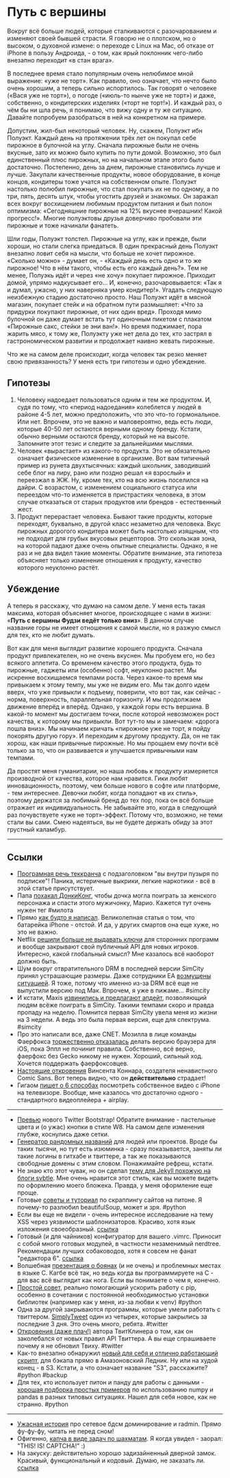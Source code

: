 # Путь с вершины

Вокруг всё больше людей, которые сталкиваются с разочарованием и изменяют своей бывшей страсти. Я говорю не о плотском, но о высоком, о духовной измене: о переходе с Linux на  Mac, об отказе от iPhone в пользу Андроида, - о том, как ярый поклонник чего-либо внезапно переходит «в стан врага».

В последнее время стало популярным очень нелюбимое мной выражение: «уже не торт». Как правило, оно означает, что нечто было очень хорошим, а теперь сильно испортилось. Так говорят о человеке («Вася уже не торт»), о погоде («июль-то нынче уже не торт») и даже, собственно, о кондитерских изделиях («торт не торт!»). И каждый раз, о чём бы ни шла речь, я понимаю, что вижу одну и ту же ситуацию. Давайте попробуем разобраться в ней на конкретном на примере.

Допустим, жил-был некоторый человек. Ну, скажем, Полуэкт ибн Полуэкт. Каждый день на протяжении трёх лет он покупал себе пирожное в булочной на углу. Сначала пирожные были не очень вкусные, зато их можно было купить по пути домой. Возможно, это был единственный плюс пирожных, но на начальном этапе этого было достаточно. Постепенно, день за днем, пирожные становились лучше и лучше. Закупали качественные продукты, новое оборудование, в конце концов, кондитеры тоже учатся на собственном опыте. Полуэкт настолько полюбил пирожные, что стал покупать их не по одному, а по три, пять, десять штук, чтобы угостить друзей и знакомых. Он заражал всех вокруг восхищением любимым продуктом питания и был полон оптимизма: «Сегодняшние пирожные на 12% вкуснее вчерашних! Какой прогресс!». Многие полуэктовы друзья доверчиво пробовали эти пирожные и тоже начинали фанатеть.

Шли годы, Полуэкт толстел. Пирожные на углу, как и прежде, были хороши, но стали слегка приедаться. В один прекрасный день Полуэкт внезапно ловит себя на мысли, что больше не хочет пирожное. «Сколько можно» - думает он, - «Каждый день есть одно и то же пирожное! Что в нём такого, чтобы есть его каждый день?». Тем не менее, Полуэкь идёт и через «не хочу» покупает пирожное. Приходит домой, упрямо надкусывает его… И, конечно, разочаровывается: «Так я и думал, ужасно, у них наверняка умер кондитер!». Угадать следующую неизбежную стадию достаточно просто. Наш Полуэкт идёт в мясной магазин, покупает стейк и на обратном пути размышляет: «Что за придурки покупают пирожные, от них один вред». Проходя мимо булочной он даже думает встать тут одиночным пикетом с плакатом «Пирожные сакс, стейки зе эни ван!». Но время поджимает, пора жарить мясо, к тому же, Полуэкту уже нет дела до тех, кто застрял в гастрономическом развитии и продолжает наивно жевать пирожные. 

Что же на самом деле происходит, когда человек так резко меняет свою привязанность? У меня есть три гипотезы и одно убеждение.

## Гипотезы

1. Человеку надоедает пользоваться одним и тем же продуктом. И, судя по тому, что «период надоедания» колеблется у людей в районе 4-5 лет, можно предположить, что это что-то гормональное. 
Или нет.
Впрочем, это не важно и маловероятно, ведь есть люди, которые 40-50 лет остаются верными одному бренду. Кстати, обычно верными остаются бренду, который не на высоте. Запомните этот тезис и следите за дальнейшими мыслями.
2. Человек «вырастает» из какого-то продукта. Это не обязательно означает физическое изменение в организме. Вот вам типичный пример из рунета двухтысячных: каждый школьник, заводивший себе блог на лиру, рано или поздно решал «я взрослый» и переезжал в ЖЖ. Ну, кроме тех, кто на всю жизнь поселился на дайри. С возрастом, с изменением социального статуса или переездом что-то изменяется в пристрастиях человека, в этом случае отказаться от старых продуктов или брендов - естественный жест.
3. Продукт перерастает человека. Бывают такие продукты, которые переходят, буквально, в другой класс незаметно для человека. Вкус пирожных дорогого кондитера может быть настолько изящным, что не подходит для грубых вкусовых рецепторов. Это скользкая зона, на которой падают даже очень опытные специалисты. Однако, я не раз и не два видел такие моменты. Обратите внимание, эта гипотеза объясняет только изменение отношения к продукту, качество которого неуклонно растёт.

## Убеждение

А теперь я расскажу, что думаю на самом деле. У меня есть такая максима, которая объясняет многое, происходящее с нами в жизни: «**Путь с вершины Фудзи ведёт только вниз**». В данном случае название горы не имеет отношения к самой мысли, но я разжую смысл для тех, кто не любит думать.

Вот как для меня выглядит развитие хорошего продукта. Сначала продукт привлекателен, но не очень вкуснен. Мы пробуем его, но без всякого аппетита. Со временем качество этого продукта, будь то пирожные, гаджеты или (особенно) софт, неуклонно растет. Мы искренне восхищаемся темпами роста. Через какое-то время мы привыкаем к этому темпу, мы уже не видим его. Мы так долго идем вверх, что уже привыкли к подъему, поверили, что вот так, как сейчас - норма, поверхность, параллельная горизонту. И мы продолжаем движение вперёд и вперёд. Однако, у каждой горы есть вершина. В какой-то момент мы достигаем точки, после которой невозможен рост качества, к которому мы привыкли. Вот тут-то мы и замечаем: «дорога пошла вниз». Мы начинаем кричать «пирожное уже не торт, я пойду покорять другую гору». И переходим к другому продукту. Да, он не так хорош, как наши привычные пирожные. Но мы прощаем ему почти всё только за то, что он развивается и улучшается привычными нам темпами.

Да простят меня гуманитарии, но наша любовь к продукту измеряется производной от качества, которое нам нравится. Гики любят инновационность, поэтому, чем больше нового в софте или платформе, - тем интереснее. Девочки любят, когда попадают «в их стиль», поэтому держатся за любимый бренд до тех пор, пока он всё больше отражает их индивидуальность. Не забывайте это, когда в следующий раз почувствуете «уже не торт»-эффект. Потому что, возможно, не теми стали вы сами. Смею надеяться, вы не будете держать обиду за этот грустный каламбур.

-----

## Ссылки

* [Програмная речь теккранча](http://techcrunch.com/2013/03/10/are-we-in-a-subscription-bubble/) с подзаголовком "вы внутри пузыря по подписке"! Паника, истеричные выкрики, легкие наркотики - всё в этой статье присутствует.
* Папа [похакал ДонкиКонг](http://arstechnica.com/gaming/2013/03/dad-hacks-donkey-kong-for-his-daughter-princess-pauline-now-saves-mario/), чтобы дочка могла поиграть за женского персонажа и спасти этого мужичонку, Марио. Кажется тут очень нужен тег #милота
* Прямо [как будто я написал](http://thenextweb.com/apple/2013/03/09/the-iphone-battery-intervention/). Великолепная статья о том, что батарейка iPhone - отстой. И да, у других смартов она еще хуже, но это не важно.
* Netflix [решили больше не выдавать ключи](http://developer.netflix.com/blog/read/Changes_to_the_Public_API_Program) для сторонних программ и вообще закрывают свой публичный API для новых игроков. Интересно, какой глобальный смысл? Мне казалось всё наоборот должно быть.
* Шум вокруг отвратительного DRM в последней версии SimCity принял устрашающие размеры. Даже сотрудники EA [возмущены ситуацией](http://www.forbes.com/sites/insertcoin/2013/03/08/ea-employee-chastizes-company-over-simcity-in-public-letter/). Я тоже, потому что именно из-за DRM всё еще не выпустили версию под Мак. Впрочем, я уже в пижаме... #simcity
* И кстати, Maxis [извинились и предлагают апдейт](http://www.ign.com/articles/2013/03/09/maxis-apologizes-offers-simcity-players-free-ea-game), позволяющий людям всёже поиграть в SimCity. Такими темпами скоро и правда пропаду на неделю. Помнится первая SimCity увела меня из жизни на 3 недели. А ведь это была первая версия, еще для спектрума. #simcity
* Про это написали все, даже CNET. Мозилла в лице команды Фаерфокса [торжественно отказалась](http://news.cnet.com/8301-14013_3-57573440/mozilla-says-no-plans-to-return-to-ios/) делать версию браузера для iOS, пока Эппл не починит правила. Собственно, всё верно, фаерфокс без Gecko никому не нужен. Хороший, сильный ход. Хочется поддержать фаерфоксовцев.
* [Настоящие откровения](http://www.connare.com/whycomic.htm) Винсента Коннара, создателя ненавистного Comic Sans. Вот теперь видно, что он **действительно** страдает!
* Гигаом [пишет о 6 способах](http://gigaom.com/2013/03/08/6-ways-to-watch-your-own-videos-from-your-iphone-or-mac-on-your-tv/) посмотреть собственное видео с iPhone на телевизоре. Вообще, мне казалось что достаточно одного - стандартного видеоплейера + airplay.

-----

* [Превью](http://rc.getbootstrap.com/css/) нового Twitter Bootstrap! Обратите внимание - пастельные цвета и (о ужас) кнопки в стиле W8. На самом деле изменения глубже, коснулись даже сетки.
* [Генератор рандомных названий](http://www.usernique.com/) для людей или проектов. Вроде бы таких тысячи, но тут есть изюминка - сразу показывается, заняты ли такие логины в гитхабе и твиттере, а так же показываются свободные домены с этим словом. Понажимайте рефреш, кстати.
* Не знаю кто этот чувак, но он сделал [тему для Jekyll похожую на блоги svbtle](http://orlando.delagui.la/code/2013/03/10/svbtle-theme-for-jekyll.html#kudo). Мне очень нравится этот стиль, как вы можете видеть по оформлению моего бложека. Правда, у меня оформление еще проще.
* Готовые [советы и туториал](http://www.gregreda.com/2013/03/03/web-scraping-101-with-python/) по скраппингу сайтов на питоне. Я почему-то разлюбил beautifulSoup, может и зря. #python
* Если вы еще не видели - очень интересное исследование на тему XSS через уязвимости шаблонизаторов. Красиво, хотя язык изложения своеобразный. [ссылка](https://js-quasis-libraries-and-repl.googlecode.com/svn/trunk/safetemplate.html)
* Готовый (и для чайников) конфигуратор для вашего .vimrc. Приносит с собой много готовых модулей, в частности незаменимый nerdtree. Рекомендации лучших собаководов, хотя я совсем не фанат "редактора 6". [ссылка](http://yoursachet.com/)
* Волшебная [презентация о боянах](https://docs.google.com/presentation/d/1h49gY3TSiayLMXYmRMaAEMl05FaJ-Z6jDOWOz3EsqqQ/preview?usp=sharing&pli=1&sle=true#slide=id.p) (и не очень) и проблемных местах в языке C. Кагбе всё так, но ведь когда вы программируете на C - для вас всё выглядит как нога. Если вы понимаете о чем я, конечно.
* [Простой совет](http://tartley.com/?p=1423), реально помогающий ускорить работу с pip, особенно в сочетании с постоянной необходимостью установки библиотек (например как у меня, из-за любви к venv) #python
* Одна за другой закрываются программы, которые умели работать с твиттером. [SimplyTweet](http://motionobj.com/blog/saying-goodbye-to-simplytweet) один из четырех, которые закрылись за последние 3 дня. Это очень много, ребята. #twitter
* [Откровения (даже плач!)](http://thetwitcleaner.com/blog/goodbye) автора ТвитКлинера о том, как он заколебался от новых правил API Твиттера. А вы еще спрашиваете почему я не обновил Твиху.  #twitter
* Как-то внезапно обнаружил [новый для себя и отлично работающий скрипт](http://docs.bakthat.io/en/latest/), для бэкапа прямо в Амазоновский Ледник. Ну или на худой конец - в S3. Кстати, а что означает название  "S3", расскажите? #python #backup
* Для тех, кто использует питон и панду для работы с данными - [хорошая подборка простых примеров](http://manishamde.github.com/blog/2013/03/07/pandas-and-python-top-10/) по использованию numpy и pandas в разных типовых ситуациях. Нашел для себя новое, как не странно. #python

------
* [Ужасная история](http://arstechnica.com/tech-policy/2013/03/rat-breeders-meet-the-men-who-spy-on-women-through-their-webcams/) про сетевое бдсм доминирование и radmin. Прямо фу-фу-фу, читать не перед сном! 
* Офигенно, [капча в виде задач по шахматам](http://en.lichess.org/forum/general-chess-discussion/form). Я когда увидел - заорал: "THIS! IS! CAPTCHA!" :) 
* На закуску: действительно хорошо задизайненный дверной замок. Красивый, функциональный и кодовый. Думаю, не заказать ли.  [ссылка](http://scottbarstow.com/the-really-well-designed-combination-lock/)
